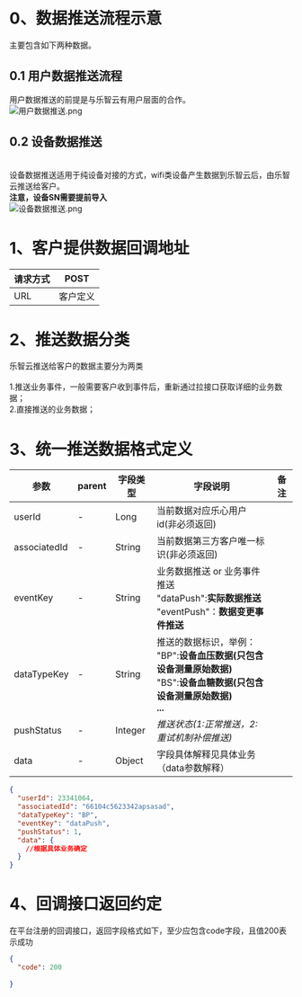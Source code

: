 <a name="BibFT"></a>
# 0、数据推送流程示意
主要包含如下两种数据。
<a name="iFQtN"></a>
## 0.1  用户数据推送流程
用户数据推送的前提是与乐智云有用户层面的合作。<br />![用户数据推送.png](https://cdn.nlark.com/yuque/0/2021/png/279267/1620457966570-99c0f816-ff72-46f3-8c1f-276f88a00225.png#clientId=u6e86d312-81f8-4&from=ui&id=cU1tH&margin=%5Bobject%20Object%5D&name=%E7%94%A8%E6%88%B7%E6%95%B0%E6%8D%AE%E6%8E%A8%E9%80%81.png&originHeight=872&originWidth=2434&originalType=binary&ratio=1&size=138481&status=done&style=none&taskId=uc8211ed3-ec5a-4ac0-ac65-c2e5168b385)<br />

<a name="QHTy9"></a>
## 0.2 设备数据推送

<br />设备数据推送适用于纯设备对接的方式，wifi类设备产生数据到乐智云后，由乐智云推送给客户。<br />**注意，设备SN需要提前导入**<br />![设备数据推送.png](https://cdn.nlark.com/yuque/0/2021/png/279267/1620457955083-1d3bf398-b89b-40af-aea1-94b037c33b77.png#clientId=u6e86d312-81f8-4&from=ui&id=u67104ba7&margin=%5Bobject%20Object%5D&name=%E8%AE%BE%E5%A4%87%E6%95%B0%E6%8D%AE%E6%8E%A8%E9%80%81.png&originHeight=1092&originWidth=2522&originalType=binary&ratio=1&size=202942&status=done&style=none&taskId=ud525a9a7-b58b-4af2-b74b-7e52b37ebdb)
<a name="VVwCE"></a>
# 1、客户提供数据回调地址
| 请求方式 | POST |
| --- | --- |
| URL | 客户定义 |

<a name="zpDQr"></a>
# 2、推送数据分类
乐智云推送给客户的数据主要分为两类<br />
<br />1.推送业务事件，一般需要客户收到事件后，重新通过拉接口获取详细的业务数据；<br />2.直接推送的业务数据；
<a name="lo5dB"></a>
# 3、统一推送数据格式定义
| 参数 | parent | 字段类型 | 字段说明 | 备注 |
| --- | --- | --- | --- | --- |
| userId | - | Long | 当前数据对应乐心用户id(非必须返回) |  |
| associatedId | - | String | 当前数据第三方客户唯一标识(非必须返回) |  |
| eventKey | - | String | 业务数据推送 or 业务事件推送<br />"dataPush":**实际数据推送**<br />"eventPush"：**数据变更事件推送** |  |
| dataTypeKey | - | String | 推送的数据标识，举例：<br />"BP":**设备血压数据(只包含设备测量原始数据)**<br />"BS":**设备血糖数据(只包含设备测量原始数据)**<br />**...** |  |
| pushStatus | - | Integer | _推送状态(1:正常推送，2:重试机制补偿推送)_ |  |
| data | - | Object | 字段具体解释见具体业务（data参数解释） |  |

```json
{
  "userId": 23341064,
  "associatedId": "66104c5623342apsasad",
  "dataTypeKey": "BP",
  "eventKey": "dataPush",
  "pushStatus": 1,
  "data": {
    //根据具体业务确定
  }
}
```


<a name="az2Y4"></a>
# 4、回调接口返回约定
在平台注册的回调接口，返回字段格式如下，至少应包含code字段，且值200表示成功
```json
{
  "code": 200
  
}
```

